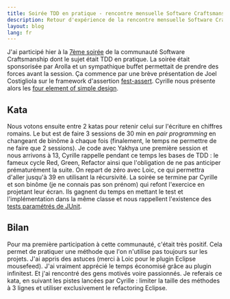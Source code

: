 ```yaml
---
title: Soirée TDD en pratique - rencontre mensuelle Software Craftsmanship
description: Retour d'expérience de la rencontre mensuelle Software Craftsmanship consacrée à TDD en pratique
layout: blog
lang: fr
---
```

J'ai participé hier à la [7ème
soirée](http://www.meetup.com/paris-software-craftsmanship/events/63398382/?a=ed1_l6) de la
communauté Software Craftsmanship dont le sujet était TDD en pratique. La soirée était sponsorisée
par Arolla et un sympathique buffet permettait de prendre des forces avant la session. Ça commence
par une brève présentation de Joel Costigliola sur le framework d'assertion
[fest-assert](https://github.com/alexruiz/fest-assert-2.x/wiki). Cyrille nous présente alors les
[four element of simple design](http://www.jbrains.ca/permalink/the-four-elements-of-simple-design).

## Kata

Nous votons ensuite entre 2 katas pour retenir celui sur l'écriture en chiffres romains. Le but est
de faire 3 sessions de 30 min en *pair programming* en changeant de binôme à chaque fois
(finalement, le temps ne permettre de ne faire que 2 sessions). Je code avec Yakhya une première
session et nous arrivons à 13, Cyrille rappelle pendant ce temps les bases de TDD : le fameux cycle
Red, Green, Refactor ainsi que l'obligation de ne pas anticiper prématurément la suite. On repart de
zéro avec Loic, ce qui permettra d'aller jusqu'à 39 en utilisant la récursivité. La soirée se
termine par Cyrille et son binôme (je ne connais pas son prénom) qui refont l'exercice en projetant
leur écran. Ils gagnent du temps en mettant le test et l'implémentation dans la même classe et nous
rappellent l'existence des [tests paramétrés de
JUnit](http://junit.sourceforge.net/javadoc/org/junit/runners/Parameterized.html).

## Bilan

Pour ma première participation à cette communauté, c'était très positif. Cela permet de pratiquer
une méthode que l'on n'utilise pas toujours sur les projets. J'ai appris des astuces (merci à Loic
pour le plugin Eclipse mousefeed). J'ai vraiment apprécié le temps économisé grâce au plugin
infinitest. Et j'ai rencontré des gens motivés voire passionnés. Je referais ce kata, en suivant les
pistes lancées par Cyrille : limiter la taille des méthodes à 3 lignes et utiliser exclusivement le
refactoring Eclipse.
